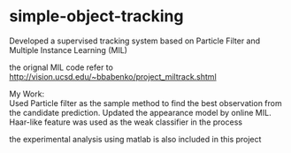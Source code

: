 simple-object-tracking
======================

Developed a supervised tracking system based on Particle Filter and Multiple Instance 
Learning (MIL) 

the orignal MIL code refer to http://vision.ucsd.edu/~bbabenko/project_miltrack.shtml

My Work:           
Used Particle filter as the sample method to find the best observation from the 
candidate prediction. 
Updated the appearance model by online MIL.  
Haar-like feature was used as the weak classifier in the process 

the experimental analysis using matlab is also included in this project
